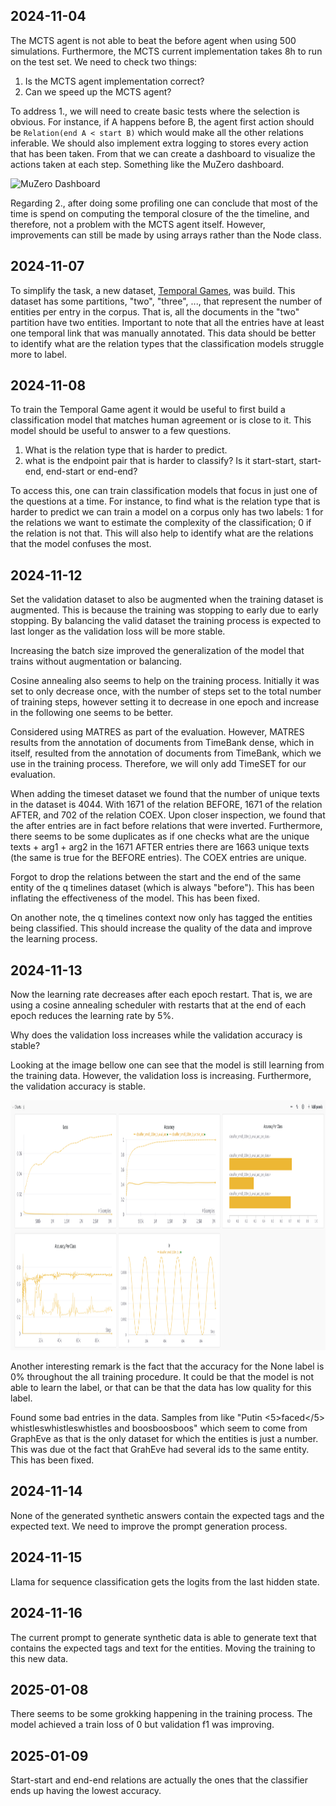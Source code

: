 ## 2024-11-04

The MCTS agent is not able to beat the before agent when using 500 simulations. Furthermore, the MCTS current implementation takes 8h to run on the test set. We need to check two things:

1. Is the MCTS agent implementation correct?
2. Can we speed up the MCTS agent?

To address 1., we will need to create basic tests where the selection is obvious. For instance, if A happens before B, the agent first action should be `Relation(end A < start B)` which would make all the other relations inferable. We should also implement extra logging to stores every action that has been taken. From that we can create a dashboard to visualize the actions taken at each step. Something like the MuZero dashboard.

<img src="assets/muzero_dash.png" alt="MuZero Dashboard" height="400">

Regarding 2., after doing some profiling one can conclude that most of the time is spend on computing the temporal closure of the the timeline, and therefore, not a problem with the MCTS agent itself. However, improvements can still be made by using arrays rather than the Node class.

## 2024-11-07

To simplify the task, a new dataset, [Temporal Games](https://huggingface.co/datasets/hugosousa/TemporalGames), was build. This dataset has some partitions, "two", "three", ..., that represent the number of entities per entry in the corpus. That is, all the documents in the "two" partition have two entities. Important to note that all the entries have at least one temporal link that was manually annotated. This data should be better to identify what are the relation types that the classification models struggle more to label.

## 2024-11-08

To train the Temporal Game agent it would be useful to first build a classification model that matches human agreement or is close to it. This model should be useful to answer to a few questions. 

1. What is the relation type that is harder to predict.
2. what is the endpoint pair that is harder to classify? Is it start-start, start-end, end-start or end-end?

To access this, one can train classification models that focus in just one of the questions at a time. For instance, to find what is the relation type that is harder to predict we can train a model on a corpus only has two labels: 1 for the relations we want to estimate the complexity of the classification; 0 if the relation is not that. This will also help to identify what are the relations that the model confuses the most.

## 2024-11-12

Set the validation dataset to also be augmented when the training dataset is augmented. This is because the training was stopping to early due to early stopping. By balancing the valid dataset the training process is expected to last longer as the validation loss will be more stable.

Increasing the batch size improved the generalization of the model that trains without augmentation or balancing.

Cosine annealing also seems to help on the training process. Initially it was set to only decrease once, with the number of steps set to the total number of training steps, however setting it to decrease in one epoch and increase in the following one seems to be better.

Considered using MATRES as part of the evaluation. However, MATRES results from the annotation of documents from TimeBank dense, which in itself, resulted from the annotation of documents from TimeBank, which we use in the training process. Therefore, we will only add TimeSET for our evaluation.

When adding the timeset dataset we found that the number of unique texts in the dataset is 4044. With 1671 of the relation BEFORE, 1671 of the relation AFTER, and 702 of the relation COEX. Upon closer inspection, we found that the after entries are in fact before relations that were inverted. Furthermore, there seems to be some duplicates as if one checks what are the unique texts + arg1 + arg2 in the 1671 AFTER entries there are 1663 unique texts (the same is true for the BEFORE entries). The COEX entries are unique.

Forgot to drop the relations between the start and the end of the same entity of the q timelines dataset (which is always "before"). This has been inflating the effectiveness of the model. This has been fixed.

On another note, the q timelines context now only has tagged the entities being classified. This should increase the quality of the data and improve the learning process.

## 2024-11-13

Now the learning rate decreases after each epoch restart. That is, we are using a cosine annealing scheduler with restarts that at the end of each epoch reduces the learning rate by 5%.

Why does the validation loss increases while the validation accuracy is stable?

Looking at the image bellow one can see that the model is still learning from the training data. However, the validation loss is increasing. Furthermore, the validation accuracy is stable.

<img src="assets/wandb_valid_loss.png" alt="Loss and Accuracy" height="400">

Another interesting remark is the fact that the accuracy for the None label is 0% throughout the all training procedure. It could be that the model is not able to learn the label, or that can be that the data has low quality for this label.

Found some bad entries in the data. Samples from like "Putin <5>faced</5> whistleswhistleswhistles and boosboosboos" which seem to come from GraphEve as that is the only dataset for which the entities is just a number. This was due ot the fact that GrahEve had several ids to the same entity. This has been fixed.


## 2024-11-14

None of the generated synthetic answers contain the expected tags and the expected text. We need to improve the prompt generation process.

## 2024-11-15

Llama for sequence classification gets the logits from the last hidden state.

## 2024-11-16

The current prompt to generate synthetic data is able to generate text that contains the expected tags and text for the entities. Moving the training to this new data.

## 2025-01-08
There seems to be some grokking happening in the training process. The model achieved a train loss of 0 but validation f1 was improving.

## 2025-01-09
Start-start and end-end relations are actually the ones that the classifier ends up having the lowest accuracy.
